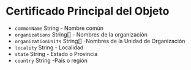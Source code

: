 # Certificado Principal del Objeto

* `commonName` String - Nombre común
* `organizations` String[] - Nombres de la organización
* `organizationUnits` String[] -Nombres de la Unidad de Organización
* `locality` String - Localidad
* `state` String - Estado o Provincia
* `country` String -País o región